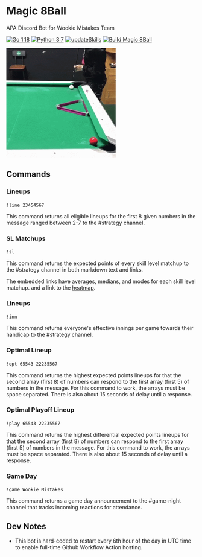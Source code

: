# Magic 8Ball
APA Discord Bot for Wookie Mistakes Team

[![Go 1.18](https://img.shields.io/badge/golang-1.18-green.svg)](https://go.dev/dl/)
[![Python 3.7](https://img.shields.io/badge/python-3.7-blue.svg)](https://www.python.org/downloads/)
[![updateSkills](https://github.com/berryscottr/magic-8ball/actions/workflows/updateSkills.yml/badge.svg)](https://github.com/berryscottr/magic-8ball/actions/workflows/updateSkills.yml)
[![Build Magic 8Ball](https://github.com/berryscottr/magic-8ball/actions/workflows/build.yml/badge.svg?event=workflow_run)](https://github.com/berryscottr/magic-8ball/actions/workflows/build.yml)

![Cat Pool](data/images/cat_pool.gif)

## Commands
### Lineups
`!line 23454567`

This command returns all eligible lineups for the first 8 given numbers in the message ranged between 2-7 to the #strategy channel.
### SL Matchups
`!sl`

This command returns the expected points of every skill level matchup to the #strategy channel in both markdown text and links.

The embedded links have averages, medians, and modes for each skill level matchup.
and a link to the [heatmap](https://raw.githubusercontent.com/berryscottr/magic-8ball/main/data/images/slMatchupAverages.svg).
### Lineups
`!inn`

This command returns everyone's effective innings per game towards their handicap to the #strategy channel.
### Optimal Lineup
`!opt 65543 22235567`

This command returns the highest expected points lineups for that the second array (first 8) of numbers can 
respond to the first array (first 5) of numbers in the message. For this command to work, the arrays must be space separated.
There is also about 15 seconds of delay until a response.
### Optimal Playoff Lineup
`!play 65543 22235567`

This command returns the highest differential expected points lineups for that the second array (first 8) of numbers can
respond to the first array (first 5) of numbers in the message. For this command to work, the arrays must be space separated.
There is also about 15 seconds of delay until a response.
### Game Day
`!game Wookie Mistakes`

This command returns a game day announcement to the #game-night channel that tracks incoming reactions for attendance.

## Dev Notes
- This bot is hard-coded to restart every 6th hour of the day in UTC time to enable full-time Github Workflow Action hosting.